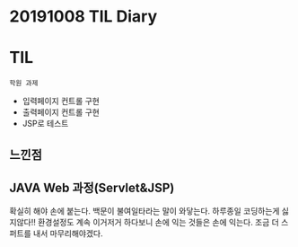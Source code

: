 # 20191008 TIL Diary
# **TIL** <br>
`학원 과제`
   - 입력페이지 컨트롤 구현
   - 출력페이지 컨트롤 구현
   - JSP로 테스트

## **느낀점** <br>
## JAVA Web 과정(Servlet&JSP)
확실히 해야 손에 붙는다. 백문이 불여일타라는 말이 와닿는다. 하루종일 코딩하는게 싫지않다!! 환경설정도 계속 이거저거 하다보니 손에 익는 것들은 손에 익는다. 조금 더 스퍼트를 내서 마무리해야겠다.
